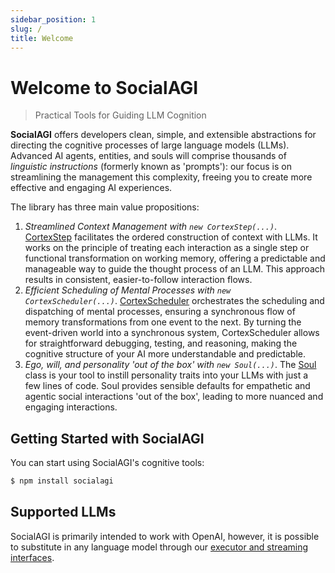 ```yaml
---
sidebar_position: 1
slug: /
title: Welcome
---
```


# Welcome to SocialAGI

> Practical Tools for Guiding LLM Cognition

**SocialAGI** offers developers clean, simple, and extensible abstractions for directing the cognitive processes of large language models (LLMs). Advanced AI agents, entities, and souls will comprise thousands of *linguistic instructions* (formerly known as 'prompts'): our focus is on streamlining the management this complexity, freeing you to create more effective and engaging AI experiences.

The library has three main value propositions:

1. *Streamlined Context Management with `new CortexStep(...)`*. [CortexStep](/CortexStep/intro) facilitates the ordered construction of context with LLMs. It works on the principle of treating each interaction as a single step or functional transformation on working memory, offering a predictable and manageable way to guide the thought process of an LLM. This approach results in consistent, easier-to-follow interaction flows.
1. *Efficient Scheduling of Mental Processes with `new CortexScheduler(...)`*. [CortexScheduler](/CortexScheduler/intro) orchestrates the scheduling and dispatching of mental processes, ensuring a synchronous flow of memory transformations from one event to the next. By turning the event-driven world into a synchronous system, CortexScheduler allows for straightforward debugging, testing, and reasoning, making the cognitive structure of your AI more understandable and predictable.
1. *Ego, will, and personality 'out of the box' with `new Soul(...)`*. The [Soul](/Soul) class is your tool to instill personality traits into your LLMs with just a few lines of code. Soul provides sensible defaults for empathetic and agentic social interactions 'out of the box', leading to more nuanced and engaging interactions.

## Getting Started with SocialAGI

You can start using SocialAGI's cognitive tools:

```bash
$ npm install socialagi
```

## Supported LLMs

SocialAGI is primarily intended to work with OpenAI, however, it is possible to substitute in any language model through our [executor and streaming interfaces](/languageModels).